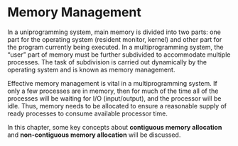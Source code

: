 # Memory Management

In a uniprogramming system, main memory is divided into two parts: one part
for the operating system (resident monitor, kernel) and other part for the program
currently being executed. In a multiprogramming system, the “user” part of
memory must be further subdivided to accommodate multiple processes. The task
of subdivision is carried out dynamically by the operating system and is known as
memory management.  

Effective memory management is vital in a multiprogramming system. If only
a few processes are in memory, then for much of the time all of the processes will be
waiting for I/O (input/output), and the processor will be idle. Thus, memory needs to
be allocated to ensure a reasonable supply of ready processes to consume available
processor time.  

In this chapter, some key concepts about **contiguous memory allocation** and **non-contiguous memory allocation** will be discussed.  
